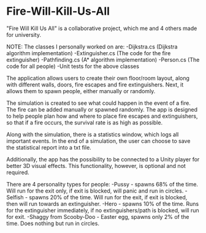 # Fire-Will-Kill-Us-All

"Fire Will Kill Us All" is a collaborative project, which me and 4 others made for university.

NOTE: The classes I personally worked on are:
	-Dijkstra.cs (Dijkstra algorithm implementation)
	-Extinguisher.cs (The code for the fire extinguisher)
	-Pathfinding.cs (A* algorithm implementation)
	-Person.cs (The code for all people)
	-Unit tests for the above classes

The application allows users to create their own floor/room layout, along with different walls, doors, fire escapes and
fire extinguishers. Next, it allows them to spawn people, either manually or randomly.

The simulation is created to see what could happen in the event of a fire. The fire can be added manually or spawned randomly.
The app is designed to help people plan how and where to place fire escapes and extinguishers, so that if a fire occurs,
the survival rate is as high as possible.

Along with the simulation, there is a statistics window, which logs all important events. In the end of a simulation,
the user can choose to save the statistical report into a txt file.

Additionally, the app has the possibility to be connected to a Unity player for better 3D visual effects. This functionality,
however, is optional and not required.

There are 4 personality types for people:
	-Pussy - spawns 68% of the time. Will run for the exit only, if exit is blocked, will panic and run in circles.
	-Selfish - spawns 20% of the time. Will run for the exit, if exit is blocked, then will run towards an extinguisher.
	-Hero - spawns 10% of the time. Runs for the extinguisher immediately, if no extinguishers/path is blocked, will run for exit.
	-Shaggy from Scooby-Doo - Easter egg, spawns only 2% of the time. Does nothing but run in circles.